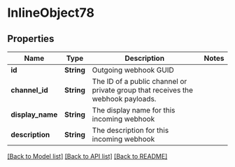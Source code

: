 # InlineObject78

## Properties

Name | Type | Description | Notes
------------ | ------------- | ------------- | -------------
**id** | **String** | Outgoing webhook GUID | 
**channel_id** | **String** | The ID of a public channel or private group that receives the webhook payloads. | 
**display_name** | **String** | The display name for this incoming webhook | 
**description** | **String** | The description for this incoming webhook | 

[[Back to Model list]](../README.md#documentation-for-models) [[Back to API list]](../README.md#documentation-for-api-endpoints) [[Back to README]](../README.md)


